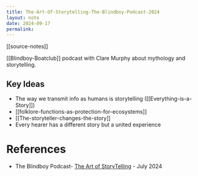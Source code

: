 ```yaml
---
title: The-Art-Of-Storytelling-The-Blindboy-Podcast-2024
layout: note
date: 2024-09-17
permalink:
---
```

[[source-notes]]

[[Blindboy-Boatclub]] podcast with Clare Murphy about mythology and storytelling.

## Key Ideas

- The way we transmit info as humans  is storytelling ([[Everything-is-a-Story]])
- [[folklore-functions-as-protection-for-ecosystems]]
- [[The-storyteller-changes-the-story]]
- Every hearer has a different story but a united experience

# References

- The Blindboy Podcast- [The Art of StoryTelling](https://sphinx.acast.com/p/acast/s/blindboy/e/66971fdf75bcc6ba885e091e/media.mp3) - July 2024